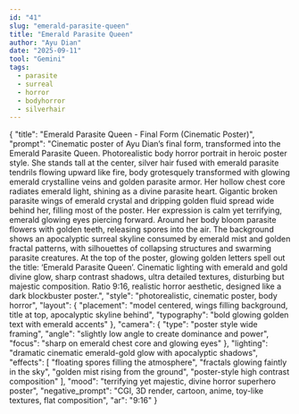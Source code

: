 ```yaml
---
id: "41"
slug: "emerald-parasite-queen"
title: "Emerald Parasite Queen"
author: "Ayu Dian"
date: "2025-09-11"
tool: "Gemini"
tags:
  - parasite
  - surreal
  - horror
  - bodyhorror
  - silverhair
---
```


{
  "title": "Emerald Parasite Queen - Final Form (Cinematic Poster)",
  "prompt": "Cinematic poster of Ayu Dian’s final form, transformed into the Emerald Parasite Queen. Photorealistic body horror portrait in heroic poster style. She stands tall at the center, silver hair fused with emerald parasite tendrils flowing upward like fire, body grotesquely transformed with glowing emerald crystalline veins and golden parasite armor. Her hollow chest core radiates emerald light, shining as a divine parasite heart. Gigantic broken parasite wings of emerald crystal and dripping golden fluid spread wide behind her, filling most of the poster. Her expression is calm yet terrifying, emerald glowing eyes piercing forward. Around her body bloom parasite flowers with golden teeth, releasing spores into the air. The background shows an apocalyptic surreal skyline consumed by emerald mist and golden fractal patterns, with silhouettes of collapsing structures and swarming parasite creatures. At the top of the poster, glowing golden letters spell out the title: ‘Emerald Parasite Queen’. Cinematic lighting with emerald and gold divine glow, sharp contrast shadows, ultra detailed textures, disturbing but majestic composition. Ratio 9:16, realistic horror aesthetic, designed like a dark blockbuster poster.",
  "style": "photorealistic, cinematic poster, body horror",
  "layout": {
    "placement": "model centered, wings filling background, title at top, apocalyptic skyline behind",
    "typography": "bold glowing golden text with emerald accents"
  },
  "camera": {
    "type": "poster style wide framing",
    "angle": "slightly low angle to create dominance and power",
    "focus": "sharp on emerald chest core and glowing eyes"
  },
  "lighting": "dramatic cinematic emerald-gold glow with apocalyptic shadows",
  "effects": [
    "floating spores filling the atmosphere",
    "fractals glowing faintly in the sky",
    "golden mist rising from the ground",
    "poster-style high contrast composition"
  ],
  "mood": "terrifying yet majestic, divine horror superhero poster",
  "negative_prompt": "CGI, 3D render, cartoon, anime, toy-like textures, flat composition",
  "ar": "9:16"
}

